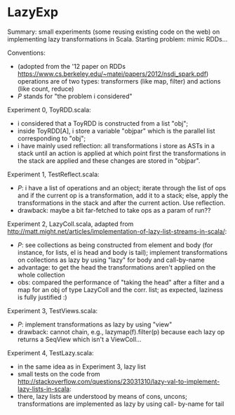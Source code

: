# LazyExp
Summary: small experiments (some reusing existing code on the web) on implementing lazy transformations in Scala. Starting problem: mimic RDDs... 

Conventions: 
- (adopted from the '12 paper on RDDs https://www.cs.berkeley.edu/~matei/papers/2012/nsdi_spark.pdf) operations are of two types: transformers (like map, filter) and actions (like count, reduce)
- *P* stands for "the problem i considered"


Experiment 0, ToyRDD.scala:
- i considered that a ToyRDD is constructed from a list "obj"; 
- inside ToyRDD[A], i store a variable "objpar" which is the parallel list corresponding to "obj";
- i have mainly used reflection: all transformations i store as ASTs in a stack until an action is applied at which point first the transformations in the stack are applied and these changes are stored in "objpar". 


Experiment 1, TestReflect.scala:
- *P*: i have a list of operations and an object; iterate through the list of ops and if the current op is a transformation, add it to a stack; else, apply the transformations in the stack and after the current action. Use reflection.
- drawback: maybe a bit far-fetched to take ops as a param of run?? 


Experiment 2, LazyColl.scala, adapted from http://matt.might.net/articles/implementation-of-lazy-list-streams-in-scala/:
- *P*: see collections as being constructed from element and body (for instance, for lists, el is head and body is tail); implement transformations on collections as lazy by using "lazy" for body and call-by-name 
- advantage: to get the head the transformations aren't applied on the whole collection
- obs: compared the performance of "taking the head" after a filter and a map for an obj of type LazyColl and the corr. list; as expected, laziness is fully justified :)


Experiment 3, TestViews.scala:
- *P*: implement transformations as lazy by using "view"
- drawback: cannot chain, e.g., lazymap(f).filter(p) because each lazy op returns a SeqView which isn't a ViewColl... 


Experiment 4, TestLazy.scala: 
- in the same idea as in Experiment 3, lazy list
- small tests on the code from http://stackoverflow.com/questions/23031310/lazy-val-to-implement-lazy-lists-in-scala: 
- there, lazy lists are understood by means of cons, uncons; transformations are implemented as lazy by using call- by-name for tail

